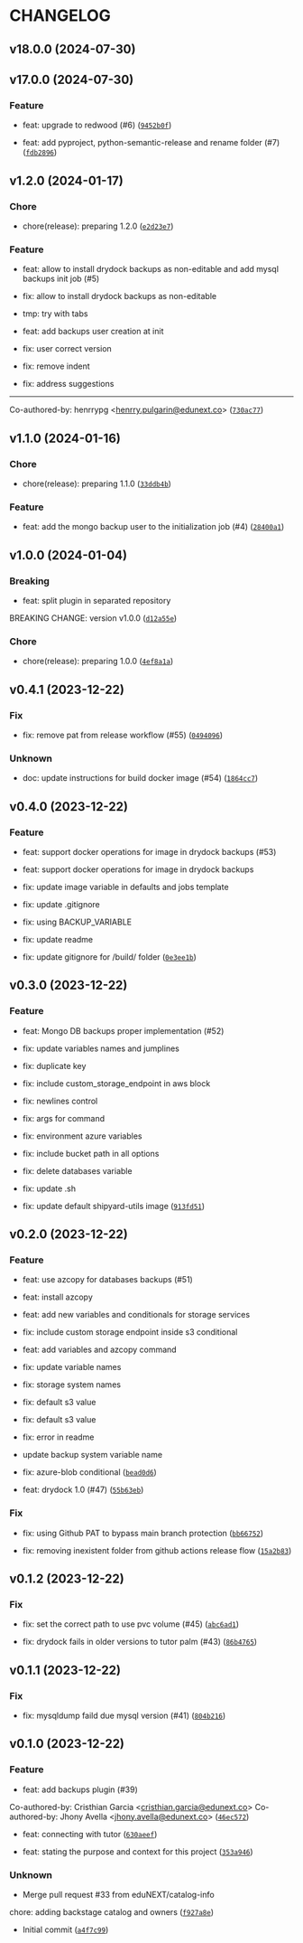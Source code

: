 # CHANGELOG



## v18.0.0 (2024-07-30)


## v17.0.0 (2024-07-30)

### Feature

* feat: upgrade to redwood (#6) ([`9452b0f`](https://github.com/eduNEXT/drydock-backups/commit/9452b0f4326aaa460f32bf7ea4f8c2d6e9d919db))

* feat: add pyproject, python-semantic-release and rename folder (#7) ([`fdb2896`](https://github.com/eduNEXT/drydock-backups/commit/fdb28966631f8d63fbdb7b974680c497a93a78c4))


## v1.2.0 (2024-01-17)

### Chore

* chore(release): preparing 1.2.0 ([`e2d23e7`](https://github.com/eduNEXT/drydock-backups/commit/e2d23e73de5cfb025668c84c2e3ddd19934d72e9))

### Feature

* feat: allow to install drydock backups as non-editable and add mysql backups init job (#5)

* fix: allow to install drydock backups as non-editable

* tmp: try with tabs

* feat: add backups user creation at init

* fix: user correct version

* fix: remove indent

* fix: address suggestions

---------

Co-authored-by: henrrypg &lt;henrry.pulgarin@edunext.co&gt; ([`730ac77`](https://github.com/eduNEXT/drydock-backups/commit/730ac7723526caf4c7ec7581c7071658ba768bcf))


## v1.1.0 (2024-01-16)

### Chore

* chore(release): preparing 1.1.0 ([`33ddb4b`](https://github.com/eduNEXT/drydock-backups/commit/33ddb4bc9c9f2c0818b9099e15df39666ece09a8))

### Feature

* feat: add the mongo backup user to the initialization job (#4) ([`28400a1`](https://github.com/eduNEXT/drydock-backups/commit/28400a11ef7c127d8dea4e466216553666249f8d))


## v1.0.0 (2024-01-04)

### Breaking

* feat: split plugin in separated repository

BREAKING CHANGE: version v1.0.0 ([`d12a55e`](https://github.com/eduNEXT/drydock-backups/commit/d12a55edfda68d09f1743b2f56ba3a73572183e7))

### Chore

* chore(release): preparing 1.0.0 ([`4ef8a1a`](https://github.com/eduNEXT/drydock-backups/commit/4ef8a1a99e8f96452fb288bd318588b00a2287b5))


## v0.4.1 (2023-12-22)

### Fix

* fix: remove pat from release workflow (#55) ([`0494096`](https://github.com/eduNEXT/drydock-backups/commit/04940966d28820ed8b43122f274689e8d5e2cb57))

### Unknown

* doc: update instructions for build docker image (#54) ([`1864cc7`](https://github.com/eduNEXT/drydock-backups/commit/1864cc7cfcabb7e4a1dc872cb1d56b17307ef2ba))


## v0.4.0 (2023-12-22)

### Feature

* feat: support docker operations for image in drydock backups (#53)

* feat: support docker operations for image in drydock backups

* fix: update image variable in defaults and jobs template

* fix: update .gitignore

* fix: using BACKUP_VARIABLE

* fix: update readme

* fix: update gitignore for /build/ folder ([`0e3ee1b`](https://github.com/eduNEXT/drydock-backups/commit/0e3ee1baf61b42d2188712dfae38ab4d2a58bfde))


## v0.3.0 (2023-12-22)

### Feature

* feat: Mongo DB backups proper implementation (#52)

* fix: update variables names and jumplines

* fix: duplicate key

* fix: include custom_storage_endpoint in aws block

* fix: newlines control

* fix: args for command

* fix: environment azure variables

* fix: include bucket path in all options

* fix: delete databases variable

* fix: update .sh

* fix: update default shipyard-utils image ([`913fd51`](https://github.com/eduNEXT/drydock-backups/commit/913fd51af38d8e69d3b72d4d1138d68650df08d2))


## v0.2.0 (2023-12-22)

### Feature

* feat: use azcopy for databases backups (#51)

* feat: install azcopy

* feat: add new variables and conditionals for storage services

* fix: include custom storage endpoint inside s3 conditional

* feat: add variables and azcopy command

* fix: update variable names

* fix: storage system names

* fix: default s3 value

* fix: default s3 value

* fix: error in readme

* update backup system variable name

* fix: azure-blob conditional ([`bead0d6`](https://github.com/eduNEXT/drydock-backups/commit/bead0d6d303eeb73d47af376ea292736c77c7787))

* feat: drydock 1.0 (#47) ([`55b63eb`](https://github.com/eduNEXT/drydock-backups/commit/55b63eb64a233926177c933a8f686648443d0398))

### Fix

* fix: using Github PAT to bypass main branch protection ([`bb66752`](https://github.com/eduNEXT/drydock-backups/commit/bb66752191a47fa852a42ff84be3461a7a8ccc7d))

* fix: removing inexistent folder from github actions release flow ([`15a2b83`](https://github.com/eduNEXT/drydock-backups/commit/15a2b832edb8054d9b233c35d86a86a509d23279))


## v0.1.2 (2023-12-22)

### Fix

* fix: set the correct path to use pvc volume (#45) ([`abc6ad1`](https://github.com/eduNEXT/drydock-backups/commit/abc6ad18f82eb953c144adfdce34dd4bca4844ba))

* fix: drydock fails in older versions to tutor palm (#43) ([`86b4765`](https://github.com/eduNEXT/drydock-backups/commit/86b47650af6e1136ebd172384ce829de2efcb6a1))


## v0.1.1 (2023-12-22)

### Fix

* fix: mysqldump faild due mysql version (#41) ([`804b216`](https://github.com/eduNEXT/drydock-backups/commit/804b2162dbd438ed590e02035cdff2707890dc53))


## v0.1.0 (2023-12-22)

### Feature

* feat: add backups plugin (#39)

Co-authored-by: Cristhian Garcia &lt;cristhian.garcia@edunext.co&gt;
Co-authored-by: Jhony Avella &lt;jhony.avella@edunext.co&gt; ([`46ec572`](https://github.com/eduNEXT/drydock-backups/commit/46ec572ab001bafb0cbf5619d5faac3992182207))

* feat: connecting with tutor ([`630aeef`](https://github.com/eduNEXT/drydock-backups/commit/630aeef72b8c386879d76d0e07c20ffac71aa2cb))

* feat: stating the purpose and context for this project ([`353a946`](https://github.com/eduNEXT/drydock-backups/commit/353a946973ac42940fce4e720207473c17701fde))

### Unknown

* Merge pull request #33 from eduNEXT/catalog-info

chore: adding backstage catalog and owners ([`f927a8e`](https://github.com/eduNEXT/drydock-backups/commit/f927a8e3f34a7d284e717e956b0ea58c5bc18af6))

* Initial commit ([`a4f7c99`](https://github.com/eduNEXT/drydock-backups/commit/a4f7c9906a165383a16b7bd252ede2abccbabdf9))
